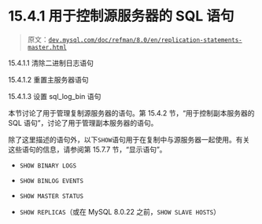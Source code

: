 # 15.4.1 用于控制源服务器的 SQL 语句

> 原文：[`dev.mysql.com/doc/refman/8.0/en/replication-statements-master.html`](https://dev.mysql.com/doc/refman/8.0/en/replication-statements-master.html)

15.4.1.1 清除二进制日志语句

15.4.1.2 重置主服务器语句

15.4.1.3 设置 sql_log_bin 语句

本节讨论了用于管理复制源服务器的语句。第 15.4.2 节，“用于控制副本服务器的 SQL 语句”，讨论了用于管理副本服务器的语句。

除了这里描述的语句外，以下`SHOW`语句用于在复制中与源服务器一起使用。有关这些语句的信息，请参阅第 15.7.7 节，“显示语句”。

+   `SHOW BINARY LOGS`

+   `SHOW BINLOG EVENTS`

+   `SHOW MASTER STATUS`

+   `SHOW REPLICAS`（或在 MySQL 8.0.22 之前，`SHOW SLAVE HOSTS`）

